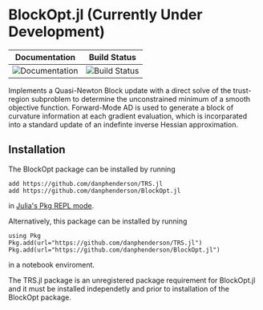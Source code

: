 # BlockOpt.jl (Currently Under Development)
| **Documentation** | **Build Status** |
|:-----------------:|:----------------:|
| ![Documentation]()    |![Build Status]() |


Implements a Quasi-Newton Block update with a direct solve of the 
trust-region subproblem to determine the unconstrained minimum of a 
smooth objective function. Forward-Mode AD is used to generate a block
of curvature information at each gradient evaluation, which is incorparated
into a standard update of an indefinte inverse Hessian approximation.

## Installation
The BlockOpt package can be installed by running
```
add https://github.com/danphenderson/TRS.jl
add https://github.com/danphenderson/BlockOpt.jl
```
in [Julia's Pkg REPL mode](https://docs.julialang.org/en/v1/stdlib/Pkg/index.html#Getting-Started-1).


Alternatively, this package can be installed by running
```
using Pkg
Pkg.add(url="https://github.com/danphenderson/TRS.jl")
Pkg.add(url="https://github.com/danphenderson/BlockOpt.jl")
```
in a notebook enviroment. 

The TRS.jl package is an unregistered package requirement for BlockOpt.jl
and it must be installed independetly and prior to installation of the BlockOpt
package.